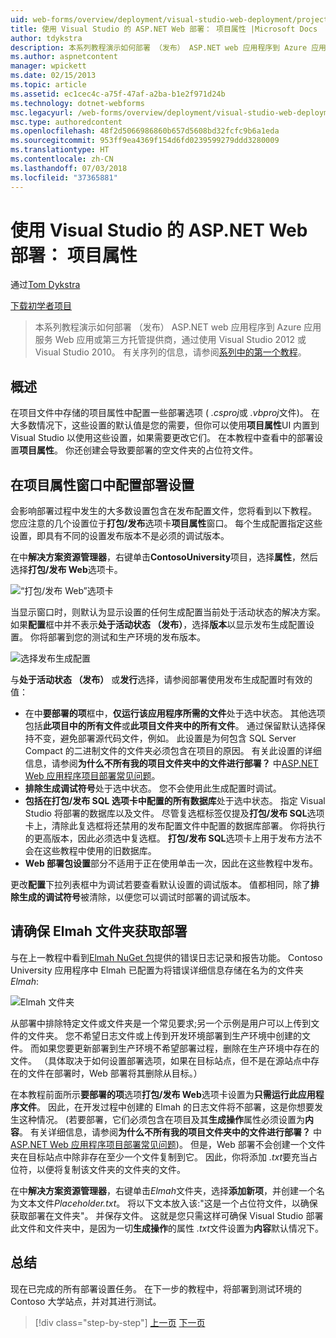 ```yaml
---
uid: web-forms/overview/deployment/visual-studio-web-deployment/project-properties
title: 使用 Visual Studio 的 ASP.NET Web 部署： 项目属性 |Microsoft Docs
author: tdykstra
description: 本系列教程演示如何部署 （发布） ASP.NET web 应用程序到 Azure 应用服务 Web 应用或第三方托管提供商，通过使用...
ms.author: aspnetcontent
manager: wpickett
ms.date: 02/15/2013
ms.topic: article
ms.assetid: ec1cec4c-a75f-47af-a2ba-b1e2f971d24b
ms.technology: dotnet-webforms
msc.legacyurl: /web-forms/overview/deployment/visual-studio-web-deployment/project-properties
msc.type: authoredcontent
ms.openlocfilehash: 48f2d5066986860b657d5608bd32fcfc9b6a1eda
ms.sourcegitcommit: 953ff9ea4369f154d6fd0239599279ddd3280009
ms.translationtype: HT
ms.contentlocale: zh-CN
ms.lasthandoff: 07/03/2018
ms.locfileid: "37365881"
---
```

<a name="aspnet-web-deployment-using-visual-studio-project-properties"></a>使用 Visual Studio 的 ASP.NET Web 部署： 项目属性
====================
通过[Tom Dykstra](https://github.com/tdykstra)

[下载初学者项目](http://go.microsoft.com/fwlink/p/?LinkId=282627)

> 本系列教程演示如何部署 （发布） ASP.NET web 应用程序到 Azure 应用服务 Web 应用或第三方托管提供商，通过使用 Visual Studio 2012 或 Visual Studio 2010。 有关序列的信息，请参阅[系列中的第一个教程](introduction.md)。


## <a name="overview"></a>概述

在项目文件中存储的项目属性中配置一些部署选项 ( *.csproj*或 *.vbproj*文件)。 在大多数情况下，这些设置的默认值是您的需要，但你可以使用**项目属性**UI 内置到 Visual Studio 以使用这些设置，如果需要更改它们。 在本教程中查看中的部署设置**项目属性**。 你还创建会导致要部署的空文件夹的占位符文件。

## <a name="configure-deployment-settings-in-the-project-properties-window"></a>在项目属性窗口中配置部署设置

会影响部署过程中发生的大多数设置包含在发布配置文件，您将看到以下教程。 您应注意的几个设置位于**打包/发布**选项卡**项目属性**窗口。 每个生成配置指定这些设置，即具有不同的设置发布版本不是必须的调试版本。

在中**解决方案资源管理器**，右键单击**ContosoUniversity**项目，选择**属性**，然后选择**打包/发布 Web**选项卡。

![“打包/发布 Web”选项卡](project-properties/_static/image1.png)

当显示窗口时，则默认为显示设置的任何生成配置当前处于活动状态的解决方案。 如果**配置**框中并不表示**处于活动状态 （发布）**，选择**版本**以显示发布生成配置设置。 你将部署到您的测试和生产环境的发布版本。

![选择发布生成配置](project-properties/_static/image2.png)

与**处于活动状态 （发布）** 或**发行**选择，请参阅部署使用发布生成配置时有效的值：

- 在中**要部署的项**框中，**仅运行该应用程序所需的文件**处于选中状态。 其他选项包括**此项目中的所有文件**或**此项目文件夹中的所有文件**。 通过保留默认选择保持不变，避免部署源代码文件，例如。 此设置是为何包含 SQL Server Compact 的二进制文件的文件夹必须包含在项目的原因。 有关此设置的详细信息，请参阅**为什么不所有我的项目文件夹中的文件进行部署？** 中[ASP.NET Web 应用程序项目部署常见问题](https://msdn.microsoft.com/library/ee942158.aspx)。
- **排除生成调试符号**处于选中状态。 您不会使用此生成配置时调试。
- **包括在打包/发布 SQL 选项卡中配置的所有数据库**处于选中状态。 指定 Visual Studio 将部署的数据库以及文件。 尽管复选框标签仅提及**打包/发布 SQL**选项卡上，清除此复选框将还禁用的发布配置文件中配置的数据库部署。 你将执行的更高版本，因此必须选中复选框。 **打包/发布 SQL**选项卡上用于发布方法不会在这些教程中使用的旧数据库。
- **Web 部署包设置**部分不适用于正在使用单击一次，因此在这些教程中发布。

更改**配置**下拉列表框中为调试若要查看默认设置的调试版本。 值都相同，除了**排除生成的调试符号**被清除，以便您可以调试时部署的调试版本。

## <a name="make-sure-that-the-elmah-folder-gets-deployed"></a>请确保 Elmah 文件夹获取部署

与在上一教程中看到[Elmah NuGet 包](http://www.hanselman.com/blog/NuGetPackageOfTheWeek7ELMAHErrorLoggingModulesAndHandlersWithSQLServerCompact.aspx)提供的错误日志记录和报告功能。 Contoso University 应用程序中 Elmah 已配置为将错误详细信息存储在名为的文件夹*Elmah*:

![Elmah 文件夹](project-properties/_static/image3.png)

从部署中排除特定文件或文件夹是一个常见要求;另一个示例是用户可以上传到文件的文件夹。 您不希望日志文件或上传到开发环境部署到生产环境中创建的文件。 而如果您要更新部署到生产环境不希望部署过程，删除在生产环境中存在的文件。 （具体取决于如何设置部署选项，如果在目标站点，但不是在源站点中存在的文件在部署时，Web 部署将其删除从目标。）

在本教程前面所示**要部署的项**选项**打包/发布 Web**选项卡设置为**只需运行此应用程序文件**。 因此，在开发过程中创建的 Elmah 的日志文件将不部署，这是你想要发生这种情况。 (若要部署，它们必须包含在项目及其**生成操作**属性必须设置为**内容**。 有关详细信息，请参阅**为什么不所有我的项目文件夹中的文件进行部署？** 中[ASP.NET Web 应用程序项目部署常见问题](https://msdn.microsoft.com/library/ee942158.aspx))。 但是，Web 部署不会创建一个文件夹在目标站点中除非存在至少一个文件复制到它。 因此，你将添加 *.txt*要充当占位符，以便将复制该文件夹的文件夹的文件。

在中**解决方案资源管理器**，右键单击*Elmah*文件夹，选择**添加新项**，并创建一个名为文本文件*Placeholder.txt*。 将以下文本放入该:"这是一个占位符文件，以确保获取部署在文件夹"。 并保存文件。 这就是您只需这样可确保 Visual Studio 部署此文件和文件夹中，是因为一切**生成操作**的属性 *.txt*文件设置为**内容**默认情况下。

## <a name="summary"></a>总结

现在已完成的所有部署设置任务。 在下一步的教程中，将部署到测试环境的 Contoso 大学站点，并对其进行测试。

> [!div class="step-by-step"]
> [上一页](web-config-transformations.md)
> [下一页](deploying-to-iis.md)
